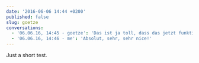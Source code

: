 ```yaml
---
date: '2016-06-06 14:44 +0200'
published: false
slug: goetze
conversations:
  - '06.06.16, 14:45 - goetze': 'Das ist ja toll, dass das jetzt funktioniert'
  - '06.06.16, 14:46 - me': 'Absolut, sehr, sehr nice!'
---
```

Just a short test.